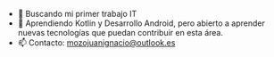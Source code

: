 - 👀 Buscando mi primer trabajo IT
- 🌱 Aprendiendo Kotlin y Desarrollo Android, pero abierto a aprender nuevas tecnologías
        que puedan contribuir en esta área.
- 📫 Contacto: mozojuanignacio@outlook.es
